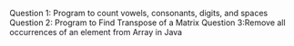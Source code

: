 Question 1: Program to count vowels, consonants, digits, and spaces
Question 2: Program to Find Transpose of a Matrix
Question 3:Remove all occurrences of an element from Array in Java